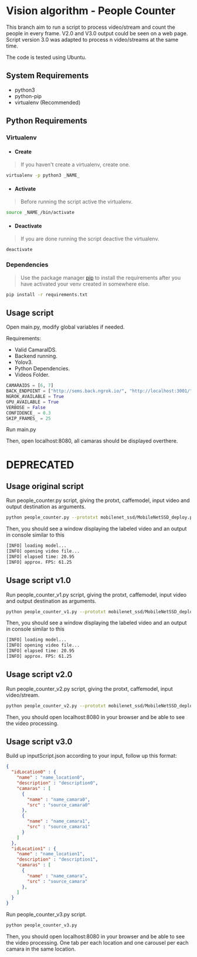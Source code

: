 # Vision algorithm - People Counter

This branch aim to run a script to process video/stream and count the people in every frame. V2.0 and V3.0 output could be seen on a web page. Script version 3.0 was adapted to process n video/streams at the same time.

The code is tested using Ubuntu.

## System Requirements
- python3
- python-pip
- virtualenv (Recommended)

## Python Requirements

### Virtualenv
- #### Create
> If you haven't create a virtualenv, create one.
```bash
virtualenv -p python3 _NAME_
```

- #### Activate
> Before running the script active the virtualenv.
```bash
source _NAME_/bin/activate
```

- #### Deactivate
> If you are done running the script deactive the virtualenv.
```bash
deactivate
```

### Dependencies

> Use the package manager [pip](https://pip.pypa.io/en/stable/) to install the requirements after you have activated your venv created in somewhere else.

```bash
pip install -r requirements.txt
```

## Usage script
Open main.py, modify global variables if needed.

Requirements:
- Valid CamaraIDS.
- Backend running.
- Yolov3.
- Python Dependencies.
- Videos Folder.

```python
CAMARAIDS = [6, 7]
BACK_ENDPOINT = ["http://sems.back.ngrok.io/", "http://localhost:3001/"][0]
NGROK_AVAILABLE = True
GPU_AVAILABLE = True
VERBOSE = False
CONFIDENCE_ = 0.3
SKIP_FRAMES_ = 25
```
Run main.py

Then, open localhost:8080, all camaras should be displayed overthere.

# DEPRECATED
## Usage original script
Run people_counter.py script, giving the protxt, caffemodel, input video and output destination as arguments.
```bash
python people_counter.py --prototxt mobilenet_ssd/MobileNetSSD_deploy.prototxt --model mobilenet_ssd/MobileNetSSD_deploy.caffemodel --input videos/peoplewalking.mp4 --output output/output_01.avi
```
Then, you should see a window displaying the labeled video and an output in console similar to this

```bash
[INFO] loading model...
[INFO] opening video file...
[INFO] elapsed time: 20.95
[INFO] approx. FPS: 61.25
```

## Usage script v1.0

Run people_counter_v1.py script, giving the protxt, caffemodel, input video and output destination as arguments.
```bash
python people_counter_v1.py --prototxt mobilenet_ssd/MobileNetSSD_deploy.prototxt --model mobilenet_ssd/MobileNetSSD_deploy.caffemodel --input videos/peoplewalking.mp4 --output output/output_01.avi
```
Then, you should see a window displaying the labeled video and an output in console similar to this

```bash
[INFO] loading model...
[INFO] opening video file...
[INFO] elapsed time: 20.95
[INFO] approx. FPS: 61.25
```

## Usage script v2.0

Run people_counter_v2.py script, giving the protxt, caffemodel, input video/stream.
```bash
python people_counter_v2.py --prototxt mobilenet_ssd/MobileNetSSD_deploy.prototxt --model mobilenet_ssd/MobileNetSSD_deploy.caffemodel --input videos/peoplewalking.mp4
```
Then, you should open localhost:8080 in your browser and be able to see the video processing.

## Usage script v3.0
Build up inputScript.json according to your input, follow up this format:
```json
{
  "idLocation0" : {
    "name" : "name_location0",
    "description" : "description0",
    "camaras" : [
      {
        "name" : "name_camara0", 
        "src" : "source_camara0"
      },
      {
        "name" : "name_camara1", 
        "src" : "source_camara1"
      }
    ]
  },
  "idLocation1" : {
    "name" : "name_location1",
    "description" : "description1",
    "camaras" : [
      {
        "name" : "name_camara", 
        "src" : "source_camara"
      },
    ]
  }
}
```

Run people_counter_v3.py script.
```bash
python people_counter_v3.py
```

Then, you should open localhost:8080 in your browser and be able to see the video processing. One tab per each location and one carousel per each camara in the same location.